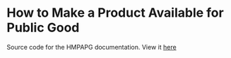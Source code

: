 # How to Make a Product Available for Public Good

Source code for the HMPAPG documentation. View it [here](https://pcstout.github.io/hmpapg_sphinx)